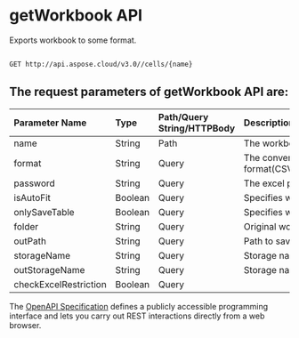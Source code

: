 # **getWorkbook API**

Exports workbook to some format. 

```bash

GET http://api.aspose.cloud/v3.0//cells/{name}

```

## The request parameters of **getWorkbook** API are: 

| Parameter Name | Type | Path/Query String/HTTPBody | Description | 
| :- | :- | :- |:- | 
|name|String|Path|The workbook name.|
|format|String|Query|The conversion format(CSV/XLS/HTML/MHTML/ODS/PDF/XML/TXT/TIFF/XLSB/XLSM/XLSX/XLTM/XLTX/XPS/PNG/JPG/JPEG/GIF/EMF/BMP/MD[Markdown]/Numbers).|
|password|String|Query|The excel password.|
|isAutoFit|Boolean|Query|Specifies whether set workbook rows to be autofit.|
|onlySaveTable|Boolean|Query|Specifies whether only save table data.Only use pdf to excel.|
|folder|String|Query|Original workbook folder.|
|outPath|String|Query|Path to save result|
|storageName|String|Query|Storage name.|
|outStorageName|String|Query|Storage name.|
|checkExcelRestriction|Boolean|Query||


The [OpenAPI Specification](https://reference.aspose.cloud/cells/#/ConversionController/GetWorkbook) defines a publicly accessible programming interface and lets you carry out REST interactions directly from a web browser.
